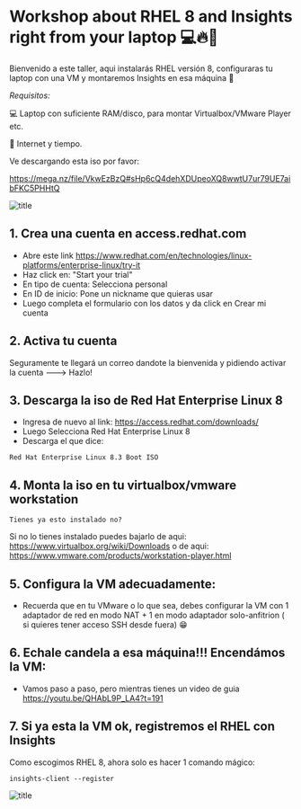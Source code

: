 # Workshop about RHEL 8 and Insights right from your laptop 💻🔥🚀

Bienvenido a este taller, aqui instalarás RHEL versión 8, configuraras tu laptop con una VM y montaremos Insights en esa máquina 🚀

*Requisitos:*

💻 Laptop con suficiente RAM/disco, para montar Virtualbox/VMware Player etc.

🧰 Internet y tiempo.

Ve descargando esta iso por favor:

https://mega.nz/file/VkwEzBzQ#sHp6cQ4dehXDUpeoXQ8wwtU7ur79UE7aibFKC5PHHtQ


![title](https://media1.tenor.com/images/0ac80d82231814ec9d7d331861b855c1/tenor.gif?itemid=5425050)

## 1. Crea una cuenta en access.redhat.com

- Abre este link https://www.redhat.com/en/technologies/linux-platforms/enterprise-linux/try-it
- Haz click en: "Start your trial"  
- En tipo de cuenta: Selecciona personal
- En ID de inicio: Pone un nickname que quieras usar
- Luego completa el formulario con los datos y da click en Crear mi cuenta


## 2. Activa tu cuenta

Seguramente te llegará un correo dandote la bienvenida y pidiendo activar la cuenta ---> Hazlo!

## 3. Descarga la iso de Red Hat Enterprise Linux 8

- Ingresa de nuevo al link: https://access.redhat.com/downloads/
- Luego Selecciona Red Hat Enterprise Linux 8
- Descarga el que dice: 
```
Red Hat Enterprise Linux 8.3 Boot ISO
```

## 4. Monta la iso en tu virtualbox/vmware workstation

```
Tienes ya esto instalado no?
```
Si no lo tienes instalado puedes bajarlo de aqui:
https://www.virtualbox.org/wiki/Downloads
o de aqui:
https://www.vmware.com/products/workstation-player.html

## 5. Configura la VM adecuadamente:

- Recuerda que en tu VMware o lo que sea, debes configurar la VM con 1 adaptador de red en modo NAT + 1 en modo adaptador solo-anfitrion ( si quieres tener acceso SSH desde fuera) 😁 

## 6. Echale candela a esa máquina!!! Encendámos la VM:

- Vamos paso a paso, pero mientras tienes un video de guia https://youtu.be/QHAbL9P_LA4?t=191

## 7. Si ya esta la VM ok, registremos el RHEL con Insights

Como escogimos RHEL 8, ahora solo es hacer 1 comando mágico:

```
insights-client --register
```


![title](https://untrite.com/wp-content/uploads/2019/01/automate-everything.jpg)
